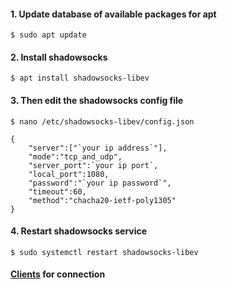 #### 1. Update database of available packages for apt

```shell
$ sudo apt update
```
#### 2. Install shadowsocks

```shell
$ apt install shadowsocks-libev
```

#### 3. Then edit the shadowsocks config file

```shell
$ nano /etc/shadowsocks-libev/config.json
```
```shell
{
    "server":["`your ip address`"],
    "mode":"tcp_and_udp",
    "server_port":`your ip port`,
    "local_port":1080,
    "password":"`your ip password`",
    "timeout":60,
    "method":"chacha20-ietf-poly1305"
}
```

#### 4. Restart shadowsocks service

```shell
$ sudo systemctl restart shadowsocks-libev
```

#### [Clients](https://shadowsocks.org/en/download/clients.html) for connection